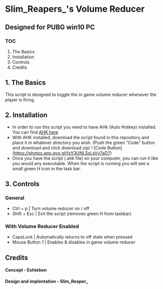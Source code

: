 # Slim_Reapers_'s Volume Reducer
## Designed for PUBG win10 PC

### TOC
1. The Basics
2. Installation
3. Controls
4. Credits

## 1. The Basics
This script is designed to toggle the in game volume reducer whenever the player is firing.

## 2. Installation
* In order to run this script you need to have AHk (Auto Hotkey) installed. You can find <a href="https://www.autohotkey.com">AHK here</a>
* With AHK installed, download the script found in this repository and place it in whatever directory you wish. (Push the green "Code" button and download and click download zip)
! [Code Button] (https://photos.app.goo.gl/fzV3UNLSsLsVv7aD7)
* Once you have the script (.ahk file) on your computer, you can run it like you would any executable. When the script is running you will see a small green H icon in the task bar.

## 3. Controls
###     General
* Ctrl + p    | Turn volume reducer on / off
* Shift + Esc | Exit the script (removes green H from taskbar)

###     With Volume Reducer Enabled
* CapsLock        | Automatically returns to off state when pressed
* Mouse Button 1  | Enables & disables in game volume reducer



## Credits
#### Concept -  Eshteben 
#### Design and implentation - Slim_Reaper_ 